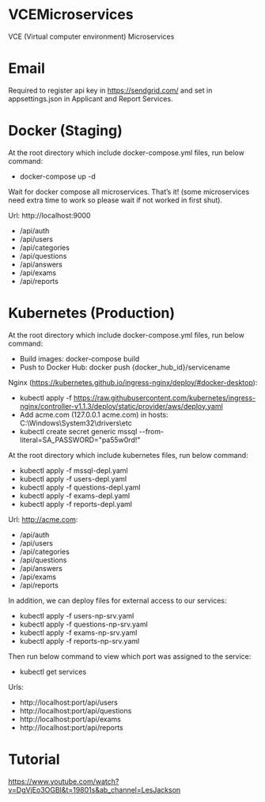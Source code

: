 # VCEMicroservices
VCE (Virtual computer environment) Microservices

# Email
 Required to register api key in https://sendgrid.com/ and set in appsettings.json in Applicant and Report Services.

# Docker (Staging)
At the root directory which include docker-compose.yml files, run below command:
 * docker-compose up -d

Wait for docker compose all microservices. That’s it! (some microservices need extra time to work so please wait if not worked in first shut).

Url: http://localhost:9000
 * /api/auth
 * /api/users
 * /api/categories
 * /api/questions
 * /api/answers
 * /api/exams
 * /api/reports

# Kubernetes (Production)
At the root directory which include docker-compose.yml files, run below command:
 * Build images: docker-compose build 
 * Push to Docker Hub: docker push {docker_hub_id}/servicename

Nginx (https://kubernetes.github.io/ingress-nginx/deploy/#docker-desktop):
 * kubectl apply -f https://raw.githubusercontent.com/kubernetes/ingress-nginx/controller-v1.1.3/deploy/static/provider/aws/deploy.yaml
 * Add acme.com (127.0.0.1 acme.com) in hosts: C:\Windows\System32\drivers\etc
 * kubectl create secret generic mssql --from-literal=SA_PASSWORD="pa55w0rd!"
  
At the root directory which include kubernetes files, run below command:
 * kubectl apply -f mssql-depl.yaml
 * kubectl apply -f users-depl.yaml
 * kubectl apply -f questions-depl.yaml
 * kubectl apply -f exams-depl.yaml
 * kubectl apply -f reports-depl.yaml

Url: http://acme.com:
 * /api/auth
 * /api/users
 * /api/categories
 * /api/questions
 * /api/answers
 * /api/exams
 * /api/reports 

In addition, we can deploy files for external access to our services:
 * kubectl apply -f users-np-srv.yaml
 * kubectl apply -f questions-np-srv.yaml
 * kubectl apply -f exams-np-srv.yaml
 * kubectl apply -f reports-np-srv.yaml

Then run below command to view which port was assigned to the service:
 * kubectl get services

Urls:
 * http://localhost:port/api/users
 * http://localhost:port/api/questions
 * http://localhost:port/api/exams
 * http://localhost:port/api/reports

# Tutorial
https://www.youtube.com/watch?v=DgVjEo3OGBI&t=19801s&ab_channel=LesJackson

 
